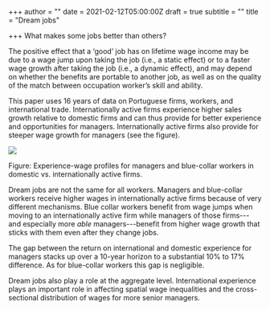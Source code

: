 +++
author = ""
date = 2021-02-12T05:00:00Z
draft = true
subtitle = ""
title = "Dream jobs"

+++
What makes some jobs better than others?

The positive effect that a ‘good’ job has on lifetime wage income may be due to a wage jump upon taking the job (i.e., a static effect) or to a faster wage growth after taking the job (i.e., a dynamic effect), and may depend on whether the benefits are portable to another job, as well as on the quality of the match between occupation worker’s skill and ability.

This paper uses 16 years of data on Portuguese firms, workers, and international trade. Internationally active firms experience higher sales growth relative to domestic firms and can thus provide for better experience and opportunities for managers. Internationally active firms also provide for steeper wage growth for managers (see the figure).

![](/v1613169369/research_report/Screen_Shot_2021-02-12_at_5.35.25_PM_susokh.png)

Figure: Experience-wage profiles for managers and blue-collar workers in domestic vs. internationally active firms.

Dream jobs are not the same for all workers. Managers and blue-collar workers receive higher wages in internationally active firms because of very different mechanisms. Blue collar workers benefit from wage jumps when moving to an internationally active firm while managers of those firms---and especially more _able_ managers---benefit from higher wage growth that sticks with them even after they change jobs. 

The gap between the return on international and domestic experience for managers stacks up over a 10-year horizon to a substantial 10% to 17% difference. As for blue-collar workers this gap is negligible.

Dream jobs also play a role at the aggregate level. International experience plays an important role in affecting spatial wage inequalities and the cross-sectional distribution of wages for more senior managers.